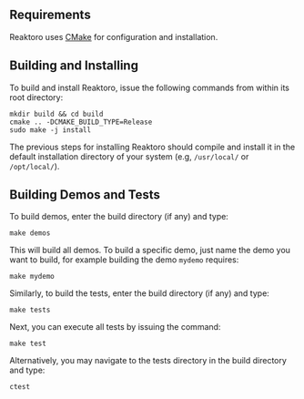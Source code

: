Requirements
------------

Reaktoro uses [CMake][1] for configuration and installation.

Building and Installing
-----------------------

To build and install Reaktoro, issue the following commands from within its root directory:

    mkdir build && cd build
    cmake .. -DCMAKE_BUILD_TYPE=Release
    sudo make -j install

The previous steps for installing Reaktoro should compile and install it in the default installation directory of your system (e.g, `/usr/local/` or `/opt/local/`).

Building Demos and Tests
------------------------

To build demos, enter the build directory (if any) and type:

    make demos

This will build all demos. To build a specific demo, just name the demo you want to build, for example building the demo `mydemo` requires:

    make mydemo

Similarly, to build the tests, enter the build directory (if any) and type:

    make tests

Next, you can execute all tests by issuing the command:

    make test

Alternatively, you may navigate to the tests directory in the build directory
and type:

    ctest

  [1]: http://www.cmake.org/
